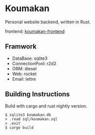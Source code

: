 Koumakan
====
Personal website backend, written in Rust.

frontend: [koumakan-frontend](https://github.com/RemiliaForever/koumakan-frontend)

## Framwork
* DataBase: sqlite3
* ConnectionPool: r2d2
* ORM: diesel
* Web: rocket
* Email: lettre

## Building Instructions
Build with cargo and rust nightly version.
``` shell
$ sqlite3 koumakan.db
> .read sql/koumakan.sql
> .exit
$ cargo build
```
